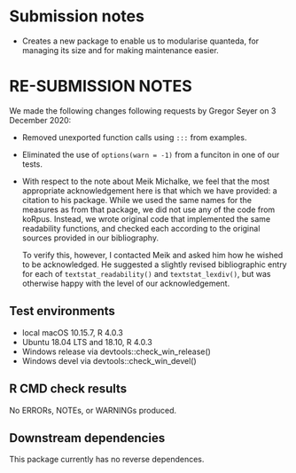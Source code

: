 # Submission notes

- Creates a new package to enable us to modularise quanteda, for managing its size and for making maintenance easier.

# RE-SUBMISSION NOTES

We made the following changes following requests by Gregor Seyer on 3 December 2020:

- Removed unexported function calls using `:::` from examples.

- Eliminated the use of `options(warn = -1)` from a funciton in one of our tests.

- With respect to the note about Meik Michalke, we feel that the most appropriate acknowledgement here is that which we have provided: a citation to his package.  While we used the same names for the measures as from that package, we did not use any of the code from koRpus.  Instead, we wrote original code that implemented the same readability functions, and checked each according to the original sources provided in our bibliography.  

  To verify this, however, I contacted Meik and asked him how he wished to be acknowledged.  He suggested a slightly revised bibliographic entry for each of `textstat_readability()` and `textstat_lexdiv()`, but was otherwise happy with the level of our acknowledgement.


## Test environments

* local macOS 10.15.7, R 4.0.3
* Ubuntu 18.04 LTS and 18.10, R 4.0.3
* Windows release via devtools::check_win_release()
* Windows devel via devtools::check_win_devel()

## R CMD check results

No ERRORs, NOTEs, or WARNINGs produced.

## Downstream dependencies

This package currently has no reverse dependences.
